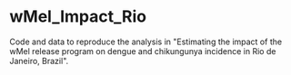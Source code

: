 # wMel_Impact_Rio
Code and data to reproduce the analysis in "Estimating the impact of the wMel release program on dengue and chikungunya incidence in Rio de Janeiro, Brazil".
